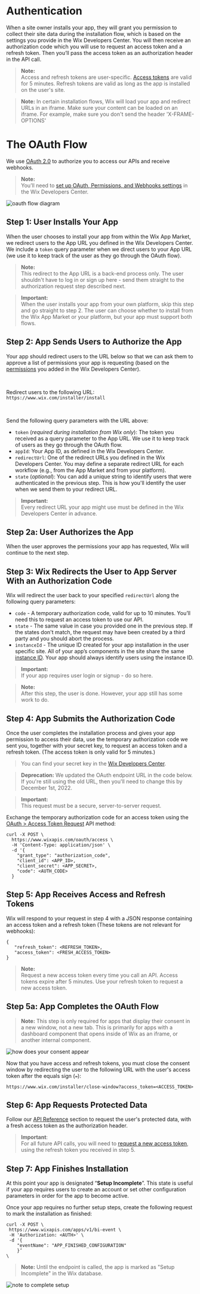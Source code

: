 
# Authentication
When a site owner installs your app, they will grant you permission to collect their site data during the installation flow, which is based on the settings you provide in the Wix Developers Center. You will then receive an authorization code which you will use to request an access token and a refresh token. Then you’ll pass the access token as an authorization header in the API call.
> **Note:**  
> Access and refresh tokens are user-specific. [Access tokens](https://dev.wix.com/api/rest/authorization/oauth-2/refresh-an-access-token) are valid for 5 minutes. Refresh tokens are valid as long as the app is installed on the user's site. 

> **Note:** 
> In certain installation flows, Wix will load your app and redirect URLs in an iframe.
> Make sure your content can be loaded on an iframe. For example, make sure you don't send the header 'X-FRAME-OPTIONS'

# The OAuth Flow
We use [OAuth 2.0](https://tools.ietf.org/html/rfc6749) to authorize you to access our APIs and receive webhooks. 
> **Note:**  
> You’ll need to [set up OAuth, Permissions, and Webhooks settings](https://devforum.wix.com/en/article/setting-up-oauth-permissions-and-webhooks-in-the-wix-developers-center) in the Wix Developers Center.  

![oauth flow diagram](../media/oauth-diagram.png)

## Step 1: User Installs Your App
When the user chooses to install your app from within the Wix App Market, we redirect users to the App URL you defined in the Wix Developers Center. We include a `token` query parameter when we direct users to your App URL (we use it to keep track of the user as they go through the OAuth flow).
> **Note:**  
> This redirect to the App URL is a back-end process only. The user shouldn't have to log in or sign up here - send them straight to the authorization request step described next.

<blockquote class='important'>
  <p>
    <strong>Important:</strong><br/>
    When the user installs your app from your own platform, skip this step and go straight to step 2.
    The user can choose whether to install from the Wix App Market or your platform, but your app must support both flows.
  </p>
</blockquote>

## Step 2: App Sends Users to Authorize the App 
Your app should redirect users to the URL below so that we can ask them to approve a list of permissions your app is requesting (based on the [permissions](https://dev.wix.com/docs/build-apps/build-your-app/authentication/permissions) you added in the Wix Developers Center).  

<br/>

Redirect users to the following URL:  
`https://www.wix.com/installer/install`  

<br/>

Send the following query parameters with the URL above:
- `token` (*required during installation from Wix only*): The token you received as a query parameter to the App URL. We use it to keep track of users as they go through the OAuth flow.
- `appId`: Your App ID, as defined in the Wix Developers Center. 
- `redirectUrl`: One of the redirect URLs you defined in the Wix Developers Center. You may define a separate redirect URL for each workflow (e.g., from the App Market and from your platform).
- `state` (*optional*): You can add a unique string to identify users that were authenticated in the previous step. This is how you'll identify the user when we send them to your redirect URL.
<blockquote class='important'>
  <p>
    <strong>Important:</strong><br/>
    Every redirect URL your app might use must be defined in the Wix Developers Center in advance.
  </p>
</blockquote>

## Step 2a: User Authorizes the App
When the user approves the permissions your app has requested, Wix will continue to the next step. 

## Step 3: Wix Redirects the User to App Server With an Authorization Code
Wix will redirect the user back to your specified `redirectUrl` along the following query parameters:
* `code` - A temporary authorization code, valid for up to 10 minutes. You’ll need this to request an access token to use our API. 
* `state` - The same value in case you provided one in the previous step. If the states don't match, the request may have been created by a third party and you should abort the process.
* `instanceId` - The unique ID created for your app installation in the user specific site. All of your app’s components in the site share the same [instance ID](https://devforum.wix.com/en/article/identifying-your-users). Your app should always identify users using the instance ID.  

<blockquote class='important'>
  <p>
    <strong>Important:</strong><br/>
    If your app requires user login or signup - do so here.
  </p>
</blockquote>  

<blockquote class='Note'>
  <p> 
     <strong>Note:</strong><br/>
After this step, the user is done. However, your app still has some work to do.
    </p>
</blockquote> 

## Step 4: App Submits the Authorization Code 
Once the user completes the installation process and gives your app permission to access their data, use the temporary authorization code we sent you, together with your secret key, to request an access token and a refresh token. (The access token is only valid for 5 minutes.) 

> You can find your secret key in the [Wix Developers Center](https://dev.wix.com).

> **Deprecation:** We updated the OAuth endpoint URL in the code below. If you're still using the old URL, then you'll need to change this by December 1st, 2022.

<blockquote class='important'>
  <p>
    <strong>Important:</strong><br/>
    This request must be a secure, server-to-server request.
  </p>
</blockquote>  

Exchange the temporary authorization code for an access token using the [OAuth > Access Token Request](https://dev.wix.com/api/rest/authorization/oauth-2/request-an-access-token) API method:  

```  
curl -X POST \
  https://www.wixapis.com/oauth/access \
  -H 'Content-Type: application/json' \
  -d '{
    "grant_type": "authorization_code",
    "client_id": <APP_ID>,
    "client_secret": <APP_SECRET>,
    "code": <AUTH_CODE>
  }
```

## Step 5: App Receives Access and Refresh Tokens
Wix will respond to your request in step 4 with a JSON response containing an access token and a refresh token (These tokens are not relevant for webhooks):
```
{
   "refresh_token": <REFRESH_TOKEN>,
   "access_token": <FRESH_ACCESS_TOKEN>
}
```
> **Note:**  
> Request a new access token every time you call an API.
> Access tokens expire after 5 minutes. Use your refresh token to request a new access token.  

## Step 5a: App Completes the OAuth Flow

> **Note:**
>This step is only required for apps that display their consent in a new window, not a new tab. This is primarily for apps with a dashboard component that opens inside of Wix as an iframe, or another internal component.

![how does your consent appear](./../media/how-does-your-consent.png)

Now that you have access and refresh tokens, you must close the consent window by redirecting the user to the following URL with the user's access token after the equals sign (`=`):

```
https://www.wix.com/installer/close-window?access_token=<ACCESS_TOKEN>
```

## Step 6: App Requests Protected Data
Follow our [API Reference](https://dev.wix.com/api/rest/app-management) section to request the user's protected data, with a fresh access token as the authorization header.

> **Important**:  
For all future API calls, you will need to [request a new access token](https://dev.wix.com/api/rest/authorization/oauth-2/refresh-an-access-token), using the refresh token you received in step 5. 

## Step 7: App Finishes Installation

At this point your app is designated “**Setup Incomplete**”. This state is useful if your app requires users to create an account or set other configuration parameters in order for the app to become active.

Once your app requires no further setup steps, create the following request to mark the installation as finished:

```
curl -X POST \
 https://www.wixapis.com/apps/v1/bi-event \
 -H 'Authorization: <AUTH>' \
 -d '{
   	"eventName": "APP_FINISHED_CONFIGURATION"
  	}’
\
```

>**Note:**
>Until the endpoint is called, the app is marked as "Setup Incomplete" in the Wix database.

![note to complete setup](./../media/auth-step7.png)
